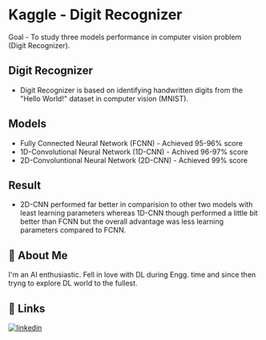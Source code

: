 
# Kaggle - Digit Recognizer

Goal - To study three models performance in computer vision problem (Digit Recognizer).


## Digit Recognizer

- Digit Recognizer is based on identifying handwritten digits from the "Hello World!" dataset in computer vision (MNIST).


## Models

- Fully Connected Neural Network (FCNN) - Achieved 95-96% score
- 1D-Convolutional Neural Network (1D-CNN) - Achived 96-97% score
- 2D-Convoluntional Neural Network (2D-CNN) - Achieved 99% score



## Result

- 2D-CNN performed far better in comparision to other two models with least learning parameters whereas 1D-CNN though performed a little bit better than FCNN but the overall advantage was less learning parameters compared to FCNN.

## 🚀 About Me
I'm an AI enthusiastic. Fell in love with DL during Engg. time and since then tryng to explore DL world to the fullest.



## 🔗 Links

[![linkedin](https://img.shields.io/badge/linkedin-0A66C2?style=for-the-badge&logo=linkedin&logoColor=white)](https://www.linkedin.com/in/pratik-davidson-107732215/)

